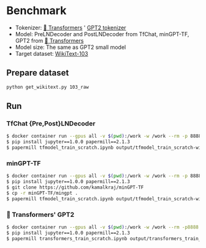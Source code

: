 # Benchmark

* Tokenizer: [🤗 Transformers](https://github.com/huggingface/transformers) ' [GPT2 tokenizer](https://huggingface.co/transformers/model_doc/gpt2.html#gpt2tokenizer)
* Model: PreLNDecoder and PostLNDecoder from TfChat, minGPT-TF, GPT2 from [🤗 Transformers](https://github.com/huggingface/transformers)
* Model size: The same as GPT2 small model
* Target dataset: [WikiText-103](https://blog.einstein.ai/the-wikitext-long-term-dependency-language-modeling-dataset/)

## Prepare dataset

```sh
python get_wikitext.py 103_raw
```

## Run

### TfChat {Pre,Post}LNDecoder

```sh
$ docker container run --gpus all -v $(pwd):/work -w /work --rm -p 8888:8888 -it tensorflow/tensorflow:2.3.1-gpu
$ pip install jupyter==1.0.0 papermill==2.1.3
$ papermill tfmodel_train_scratch.ipynb output/tfmodel_train_scratch-wikitext_103_raw-pre_ln.ipynb -p train_file wikitext-103-raw/wiki.train.raw -p valid_file wikitext-103-raw/wiki.valid.raw -p epochs 20 -p model_type pre_ln
```

### minGPT-TF

```sh
$ docker container run --gpus all -v $(pwd):/work -w /work --rm -p 8888:8888 -it tensorflow/tensorflow:2.3.1-gpu
$ pip install jupyter==1.0.0 papermill==2.1.3
$ git clone https://github.com/kamalkraj/minGPT-TF
$ cp -r minGPT-TF/mingpt .
$ papermill tfmodel_train_scratch.ipynb output/tfmodel_train_scratch-wikitext_103_raw-min_gpt.ipynb -p train_file wikitext-103-raw/wiki.train.raw -p valid_file wikitext-103-raw/wiki.valid.raw -p epochs 20 -p model_type min_gpt
```

### 🤗 Transformers' GPT2

```sh
$ docker container run --gpus all -v $(pwd):/work -w /work --rm -p8888:8888 -it pytorch/pytorch:1.6.0-cuda10.1-cudnn7-devel
$ pip install jupyter==1.0.0 papermill==2.1.3
$ papermill transformers_train_scratch.ipynb output/transformers_train_scratch-wikitext_103_raw.ipynb -p train_file wikitext-103-raw/wiki.train.raw -p valid_file wikitext-103-raw/wiki.valid.raw -p epochs 10 -p warmup_steps 0
```
